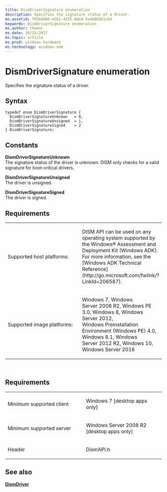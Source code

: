 ```yaml
---
title: DismDriverSignature enumeration
description: Specifies the signature status of a driver.
ms.assetid: f93b49b6-e561-4155-8de4-5e4b8b561c6d
keywords: DismDriverSignature enumeration
ms.author: themar
ms.date: 10/25/2017
ms.topic: article
ms.prod: windows-hardware
ms.technology: windows-oem
---
```


# DismDriverSignature enumeration


Specifies the signature status of a driver.

Syntax
---

```ManagedCPlusPlus
typedef enum DismDriverSignature { 
  DismDriverSignatureUnknown   = 0,
  DismDriverSignatureUnsigned  = 1,
  DismDriverSignatureSigned    = 2
} DismDriverSignature;
```

Constants
------

<span id="DismDriverSignatureUnknown"></span><span id="dismdriversignatureunknown"></span><span id="DISMDRIVERSIGNATUREUNKNOWN"></span>**DismDriverSignatureUnknown**  
The signature status of the driver is unknown. DISM only checks for a valid signature for boot-critical drivers.

<span id="DismDriverSignatureUnsigned"></span><span id="dismdriversignatureunsigned"></span><span id="DISMDRIVERSIGNATUREUNSIGNED"></span>**DismDriverSignatureUnsigned**  
The driver is unsigned.

<span id="DismDriverSignatureSigned"></span><span id="dismdriversignaturesigned"></span><span id="DISMDRIVERSIGNATURESIGNED"></span>**DismDriverSignatureSigned**  
The driver is signed.

## <span id="Requirements"></span><span id="requirements"></span><span id="REQUIREMENTS"></span>Requirements


<table>
<colgroup>
<col width="50%" />
<col width="50%" />
</colgroup>
<tbody>
<tr class="odd">
<td><p>Supported host platforms:</p></td>
<td><p>DISM API can be used on any operating system supported by the Windows® Assessment and Deployment Kit (Windows ADK). For more information, see the [Windows ADK Technical Reference](http://go.microsoft.com/fwlink/?LinkId=206587).</p></td>
</tr>
<tr class="even">
<td><p>Supported image platforms:</p></td>
<td><p>Windows 7, Windows Server 2008 R2, Windows PE 3.0, Windows 8, Windows Server 2012, Windows Preinstallation Environment (Windows PE) 4.0, Windows 8.1, Windows Server 2012 R2, Windows 10, Windows Server 2016</p></td>
</tr>
</tbody>
</table>

 

Requirements
---------

<table>
<colgroup>
<col width="50%" />
<col width="50%" />
</colgroup>
<tbody>
<tr class="odd">
<td><p>Minimum supported client</p></td>
<td><p>Windows 7 [desktop apps only]</p></td>
</tr>
<tr class="even">
<td><p>Minimum supported server</p></td>
<td><p>Windows Server 2008 R2 [desktop apps only]</p></td>
</tr>
<tr class="odd">
<td><p>Header</p></td>
<td>DismAPI.h</td>
</tr>
</tbody>
</table>

## <span id="see_also"></span>See also


[**DismDriver**](dismdriver-structure.md)

 

 




